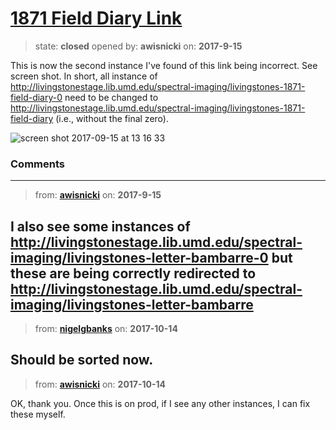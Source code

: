 # [1871 Field Diary Link](https://github.com/livingstoneonline/livingstoneonline/issues/224)

> state: **closed** opened by: **awisnicki** on: **2017-9-15**

This is now the second instance I&#x27;ve found of this link being incorrect. See screen shot. In short, all instance of http://livingstonestage.lib.umd.edu/spectral-imaging/livingstones-1871-field-diary-0 need to be changed to http://livingstonestage.lib.umd.edu/spectral-imaging/livingstones-1871-field-diary (i.e., without the final zero).

![screen shot 2017-09-15 at 13 16 33](https://user-images.githubusercontent.com/12518623/30497381-46fa2eea-9a18-11e7-985f-cc574653d862.png)


### Comments

---
> from: [**awisnicki**](https://github.com/livingstoneonline/livingstoneonline/issues/224#issuecomment-329861041) on: **2017-9-15**

I also see some instances of http://livingstonestage.lib.umd.edu/spectral-imaging/livingstones-letter-bambarre-0 but these are being correctly redirected to http://livingstonestage.lib.umd.edu/spectral-imaging/livingstones-letter-bambarre
---
> from: [**nigelgbanks**](https://github.com/livingstoneonline/livingstoneonline/issues/224#issuecomment-336629375) on: **2017-10-14**

Should be sorted now.
---
> from: [**awisnicki**](https://github.com/livingstoneonline/livingstoneonline/issues/224#issuecomment-336642039) on: **2017-10-14**

OK, thank you. Once this is on prod, if I see any other instances, I can fix these myself.
